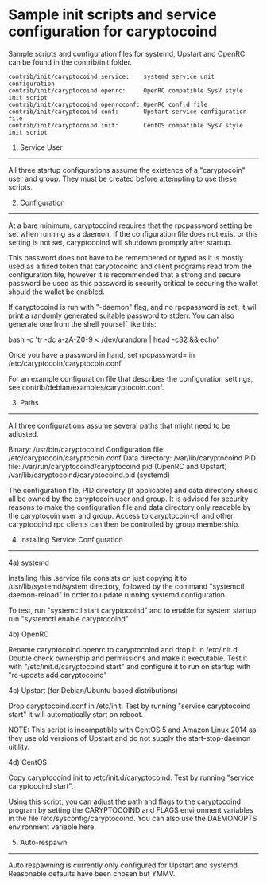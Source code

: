 Sample init scripts and service configuration for caryptocoind
==========================================================

Sample scripts and configuration files for systemd, Upstart and OpenRC
can be found in the contrib/init folder.

    contrib/init/caryptocoind.service:    systemd service unit configuration
    contrib/init/caryptocoind.openrc:     OpenRC compatible SysV style init script
    contrib/init/caryptocoind.openrcconf: OpenRC conf.d file
    contrib/init/caryptocoind.conf:       Upstart service configuration file
    contrib/init/caryptocoind.init:       CentOS compatible SysV style init script

1. Service User
---------------------------------

All three startup configurations assume the existence of a "caryptocoin" user
and group.  They must be created before attempting to use these scripts.

2. Configuration
---------------------------------

At a bare minimum, caryptocoind requires that the rpcpassword setting be set
when running as a daemon.  If the configuration file does not exist or this
setting is not set, caryptocoind will shutdown promptly after startup.

This password does not have to be remembered or typed as it is mostly used
as a fixed token that caryptocoind and client programs read from the configuration
file, however it is recommended that a strong and secure password be used
as this password is security critical to securing the wallet should the
wallet be enabled.

If caryptocoind is run with "-daemon" flag, and no rpcpassword is set, it will
print a randomly generated suitable password to stderr.  You can also
generate one from the shell yourself like this:

bash -c 'tr -dc a-zA-Z0-9 < /dev/urandom | head -c32 && echo'

Once you have a password in hand, set rpcpassword= in /etc/caryptocoin/caryptocoin.conf

For an example configuration file that describes the configuration settings,
see contrib/debian/examples/caryptocoin.conf.

3. Paths
---------------------------------

All three configurations assume several paths that might need to be adjusted.

Binary:              /usr/bin/caryptocoind
Configuration file:  /etc/caryptocoin/caryptocoin.conf
Data directory:      /var/lib/caryptocoind
PID file:            /var/run/caryptocoind/caryptocoind.pid (OpenRC and Upstart)
                     /var/lib/caryptocoind/caryptocoind.pid (systemd)

The configuration file, PID directory (if applicable) and data directory
should all be owned by the caryptocoin user and group.  It is advised for security
reasons to make the configuration file and data directory only readable by the
caryptocoin user and group.  Access to caryptocoin-cli and other caryptocoind rpc clients
can then be controlled by group membership.

4. Installing Service Configuration
-----------------------------------

4a) systemd

Installing this .service file consists on just copying it to
/usr/lib/systemd/system directory, followed by the command
"systemctl daemon-reload" in order to update running systemd configuration.

To test, run "systemctl start caryptocoind" and to enable for system startup run
"systemctl enable caryptocoind"

4b) OpenRC

Rename caryptocoind.openrc to caryptocoind and drop it in /etc/init.d.  Double
check ownership and permissions and make it executable.  Test it with
"/etc/init.d/caryptocoind start" and configure it to run on startup with
"rc-update add caryptocoind"

4c) Upstart (for Debian/Ubuntu based distributions)

Drop caryptocoind.conf in /etc/init.  Test by running "service caryptocoind start"
it will automatically start on reboot.

NOTE: This script is incompatible with CentOS 5 and Amazon Linux 2014 as they
use old versions of Upstart and do not supply the start-stop-daemon uitility.

4d) CentOS

Copy caryptocoind.init to /etc/init.d/caryptocoind. Test by running "service caryptocoind start".

Using this script, you can adjust the path and flags to the caryptocoind program by
setting the CARYPTOCOIND and FLAGS environment variables in the file
/etc/sysconfig/caryptocoind. You can also use the DAEMONOPTS environment variable here.

5. Auto-respawn
-----------------------------------

Auto respawning is currently only configured for Upstart and systemd.
Reasonable defaults have been chosen but YMMV.
